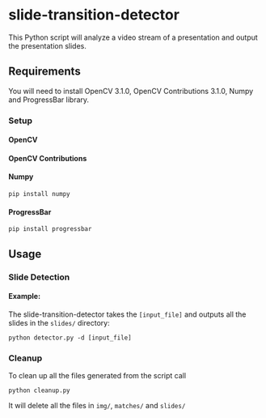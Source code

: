 # slide-transition-detector

This Python script will analyze a video stream of a presentation and output the presentation slides.

## Requirements
You will need to install OpenCV 3.1.0, OpenCV Contributions 3.1.0, Numpy and ProgressBar library.
### Setup
#### OpenCV
#### OpenCV Contributions
#### Numpy
`pip install numpy`
#### ProgressBar
`pip install progressbar`

## Usage
### Slide Detection
#### Example:
The slide-transition-detector takes the `[input_file]` and outputs all the slides in the `slides/` directory:

`python detector.py -d [input_file]`

### Cleanup
To clean up all the files generated from the script call

`python cleanup.py`

It will delete all the files in `img/`, `matches/` and `slides/`
